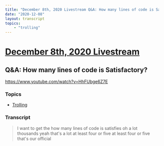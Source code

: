 ```yaml
---
title: "December 8th, 2020 Livestream Q&A: How many lines of code is Satisfactory?"
date: "2020-12-08"
layout: transcript
topics:
    - "trolling"
---
```

# [December 8th, 2020 Livestream](../2020-12-08.md)
## Q&A: How many lines of code is Satisfactory?
https://www.youtube.com/watch?v=HhFUbge6Z7E

### Topics
* [Trolling](../topics/trolling.md)

### Transcript

> I want to get the how many lines of code is satisfies oh a lot thousands yeah that's a lot at least four or five at least four or five that's our official
